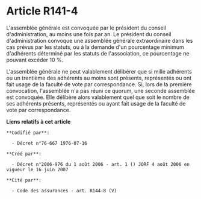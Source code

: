 # Article R141-4

L'assemblée générale est convoquée par le président du conseil d'administration, au moins une fois par an. Le président du
conseil d'administration convoque une assemblée générale extraordinaire dans les cas prévus par les statuts, ou à la demande
d'un pourcentage minimum d'adhérents déterminé par les statuts de l'association, ce pourcentage ne pouvant excéder 10 %.

L'assemblée générale ne peut valablement délibérer que si mille adhérents ou un trentième des adhérents au moins sont
présents, représentés ou ont fait usage de la faculté de vote par correspondance. Si, lors de la première convocation,
l'assemblée n'a pas réuni ce quorum, une seconde assemblée est convoquée. Elle délibère alors valablement quel que soit le
nombre de ses adhérents présents, représentés ou ayant fait usage de la faculté de vote par correspondance.

**Liens relatifs à cet article**

	**Codifié par**:

	  - Décret n°76-667 1976-07-16

	**Créé par**:

	  - Décret n°2006-976 du 1 août 2006 - art. 1 () JORF 4 août 2006 en vigueur le 16 juin 2007

	**Cité par**:

	  - Code des assurances - art. R144-8 (V)
